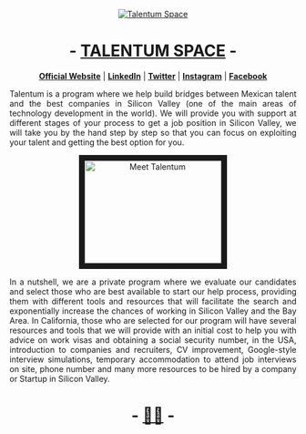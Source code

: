 <p align="center">
  <a href="https://talentum.space/"><img src="https://media-exp1.licdn.com/dms/image/C561BAQEU7p4RRhP7Sw/company-background_10000/0/1632145094889?e=1645675200&v=beta&t=O9a4mboSjv1FryY_oQ8pw4OfYdWtvyHcXWkVbAZp3v8" alt="Talentum Space"></a>
</p>


<h1 align="center">-  <a href="https://talentum.space/">TALENTUM SPACE</a>  -</h1>

<p align="center">
  <strong><a href="https://talentum.space/">Official Website</a></strong> |
  <strong><a href="https://www.linkedin.com/company/talentumspace/">LinkedIn</a></strong> |
  <strong><a href="https://twitter.com/TalentumSpace">Twitter</a></strong> |
  <strong><a href="https://www.instagram.com/talentum_space/">Instagram</a></strong> |
  <strong><a href="https://www.facebook.com/TalentumSpace">Facebook</a></strong>
</p>

<p align="justify">Talentum is a program where we help build bridges between Mexican talent and the best companies in Silicon Valley (one of the main areas of technology development in the world). We will provide you with support at different stages of your process to get a job position in Silicon Valley, we will take you by the hand step by step so that you can focus on exploiting your talent and getting the best option for you. </p>
 
 <a href="http://www.youtube.com/watch?feature=player_embedded&v=mHynV5U5-Es" target="_blank">
  <p align="center">
    <img src="http://img.youtube.com/vi/mHynV5U5-Es/0.jpg" 
          alt="Meet Talentum" width="240" height="180" border="10" />
  </p></a>
  
 <p align="justify">In a nutshell, we are a private program where we evaluate our candidates and select those who are best available to start our help process, providing them with different tools and resources that will facilitate the search and exponentially increase the chances of working in Silicon Valley and the Bay Area. In California, those who are selected for our program will have several resources and tools that we will provide with an initial cost to help you with advice on work visas and obtaining a social security number, in the USA, introduction to companies and recruiters, CV improvement, Google-style interview simulations, temporary accommodation to attend job interviews on site, phone number and many more resources to be hired by a company or Startup in Silicon Valley.</p>


<h1 align="center">-  <a href="https://talentum.space/">👨‍💻</a>  -</h1>



